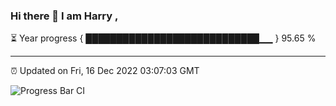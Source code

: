 ### Hi there 👋 I am Harry , 

⏳ Year progress { ████████████████████████████▁▁ } 95.65 %

---

⏰ Updated on Fri, 16 Dec 2022 03:07:03 GMT

![Progress Bar CI](https://github.com/duykhang68/duykhang68/workflows/Progress%20Bar%20CI/badge.svg)
